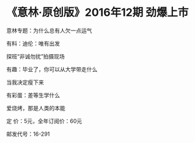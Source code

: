 # 《意林·原创版》2016年12期 劲爆上市

意林专题：为什么总有人欠一点运气 

有料：迪伦：唯有出发 

探班“非诚勿扰”拍摄现场 

有趣：毕业了，你可以从大学带走什么 

当我决定瘦下来 

有彩蛋：差等生学什么 

爱烧烤，那是人类的本能 

定 价：5元，全年订阅价：60元 

邮发代号：16-291
